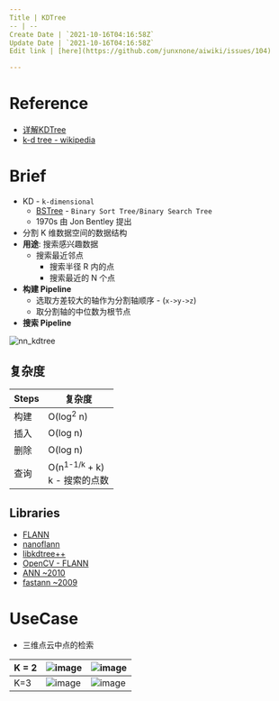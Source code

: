```yaml
---
Title | KDTree
-- | --
Create Date | `2021-10-16T04:16:58Z`
Update Date | `2021-10-16T04:16:58Z`
Edit link | [here](https://github.com/junxnone/aiwiki/issues/104)

---
```

# Reference
- [详解KDTree](https://blog.csdn.net/silangquan/article/details/41483689)
- [k-d tree - wikipedia](https://en.wikipedia.org/wiki/K-d_tree)

# Brief
- KD - `k-dimensional`
  - [BSTree](https://github.com/junxnone/tech-io/issues/989) - `Binary Sort Tree/Binary Search Tree`
  - 1970s 由 Jon Bentley 提出
- 分割 K 维数据空间的数据结构
- **用途**: 搜索感兴趣数据 
  - 搜索最近邻点
    - 搜索半径 R 内的点
    - 搜索最近的 N 个点
- **构建 Pipeline**
  - 选取方差较大的轴作为分割轴顺序 - (`x->y->z`)
  - 取分割轴的中位数为根节点
- **搜索 Pipeline**



![nn_kdtree](https://user-images.githubusercontent.com/2216970/119446732-7d80c300-bd61-11eb-988a-b6e04438c644.gif)

## 复杂度

Steps | 复杂度
-- | --
构建 | O(log<sup>2</sup> n)
插入 | O(log n)
删除 | O(log n)
查询 | O(n<sup>1-1/k</sup> + k)<br> k - 搜索的点数


## Libraries
- [FLANN](https://github.com/junxnone/tech-io/issues/991)
- [nanoflann](https://github.com/junxnone/tech-io/issues/1026)
- [libkdtree++](https://github.com/nvmd/libkdtree)
- [OpenCV - FLANN](https://docs.opencv.org/4.0.0/dc/de2/classcv_1_1FlannBasedMatcher.html)
- [ANN ~2010](http://www.cs.umd.edu/~mount/ANN/)
- [fastann ~2009](https://github.com/philbinj/fastann)

# UseCase
- 三维点云中点的检索

K = 2 | ![image](https://user-images.githubusercontent.com/2216970/119448597-24665e80-bd64-11eb-8a95-a91e750312fe.png) | ![image](https://user-images.githubusercontent.com/2216970/119445738-da7b7980-bd5f-11eb-86d9-375e9afe9e79.png) 
-- | -- | --
K=3 | ![image](https://user-images.githubusercontent.com/2216970/119309254-a4c38b80-bca0-11eb-9986-dfd0058edf96.png) | ![image](https://user-images.githubusercontent.com/2216970/119445591-a1dba000-bd5f-11eb-8cd6-ec4c8f892065.png)


